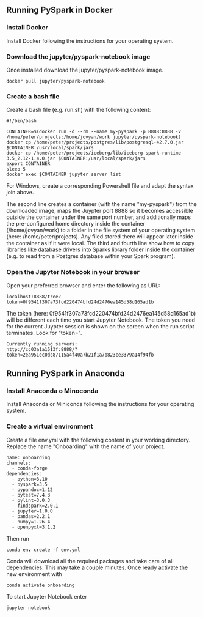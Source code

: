 ## Running PySpark in Docker ##


### Install Docker ###

Install Docker following the instructions for your operating system.

### Download the jupyter/pyspark-notebook image

Once installed download the jupyter/pyspark-notebook image.
```
docker pull jupyter/pyspark-notebook
```


### Create a bash file ###

Create a bash file (e.g. run.sh) with the following content:

```
#!/bin/bash

CONTAINER=$(docker run -d --rm --name my-pyspark -p 8888:8888 -v /home/peter/projects:/home/jovyan/work jupyter/pyspark-notebook)
docker cp /home/peter/projects/postgres/lib/postgresql-42.7.0.jar $CONTAINER:/usr/local/spark/jars
docker cp /home/peter/projects/iceberg/lib/iceberg-spark-runtime-3.5_2.12-1.4.0.jar $CONTAINER:/usr/local/spark/jars
export CONTAINER
sleep 5
docker exec $CONTAINER jupyter server list
```

For Windows, create a corresponding Powershell file and adapt the syntax join above. 

The second line creates a container (with the name "my-pyspark") from the downloaded image, maps the Juypter port 8888 so it becomes accessible outside the container under the same port number, and additionally maps the pre-configured home directory inside the container (/home/jovyan/work) to a folder in the file system of your operating system (here: /home/peter/projects). Any filed stored there will appear later inside the container as if it were local. The third and fourth line show how to copy libraries like database drivers into Sparks library folder inside the container (e.g. to read from a Postgres database within your Spark program).

### Open the Jupyter Notebook in your browser ###

Open your preferred browser and enter the following as URL:

```
localhost:8888/tree?token=0f9541f307a73fcd220474bfd24d2476ea145d58d165ad1b
```
The token (here: 0f9541f307a73fcd220474bfd24d2476ea145d58d165ad1b) will be different each time you start Jupyter Notebook. The token you need for the current Juypter session is shown on the screen when the run script terminates. Look for "token=".

```
Currently running servers:
http://cc03a1a1513f:8888/?token=2ea951ec0dc87115a4f40a7b21f1a7b823ce3379a14f94fb
```

## Running PySpark in Anaconda ##

### Install Anaconda o Minoconda ###

Install Anaconda or Miniconda following the instructions for your operating system.

### Create a virtual environment ###

Create a file env.yml with the following content in your working directory. Replace the name "Onboarding" with the name of your project.

```
name: onboarding
channels:
  - conda-forge
dependencies:
  - python=3.10
  - pyspark=3.5
  - pypandoc=1.12
  - pytest=7.4.3
  - pylint=3.0.3
  - findspark=2.0.1
  - jupyter=1.0.0
  - pandas=2.2.1
  - numpy=1.26.4
  - openpyxl=3.1.2
  ```
  Then run

  ```
  conda env create -f env.yml
  ```

Conda will download all the required packages and take care of all dependencies. This may take a couple minutes. Once ready activate the new environment with

```
conda activate onboarding
```

To start Jupyter Notebook enter

```
jupyter notebook
```





